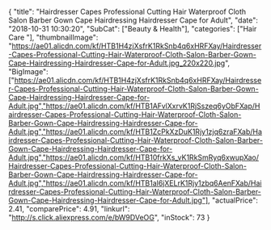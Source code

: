 {
	"title": "Hairdresser Capes Professional Cutting Hair Waterproof Cloth Salon Barber Gown Cape Hairdressing Hairdresser Cape for Adult",
	"date": "2018-10-31 10:30:20",
	"SubCat": ["Beauty & Health"],
	"categories": ["Hair Care "],
	"thumbnailImage": "https://ae01.alicdn.com/kf/HTB1H4zjXsfrK1RkSnb4q6xHRFXay/Hairdresser-Capes-Professional-Cutting-Hair-Waterproof-Cloth-Salon-Barber-Gown-Cape-Hairdressing-Hairdresser-Cape-for-Adult.jpg_220x220.jpg",
	"BigImage": ["https://ae01.alicdn.com/kf/HTB1H4zjXsfrK1RkSnb4q6xHRFXay/Hairdresser-Capes-Professional-Cutting-Hair-Waterproof-Cloth-Salon-Barber-Gown-Cape-Hairdressing-Hairdresser-Cape-for-Adult.jpg","https://ae01.alicdn.com/kf/HTB1AFvlXxrvK1RjSszeq6yObFXap/Hairdresser-Capes-Professional-Cutting-Hair-Waterproof-Cloth-Salon-Barber-Gown-Cape-Hairdressing-Hairdresser-Cape-for-Adult.jpg","https://ae01.alicdn.com/kf/HTB1ZcPkXzDuK1Rjy1zjq6zraFXab/Hairdresser-Capes-Professional-Cutting-Hair-Waterproof-Cloth-Salon-Barber-Gown-Cape-Hairdressing-Hairdresser-Cape-for-Adult.jpg","https://ae01.alicdn.com/kf/HTB10frkXs_vK1RkSmRyq6xwupXao/Hairdresser-Capes-Professional-Cutting-Hair-Waterproof-Cloth-Salon-Barber-Gown-Cape-Hairdressing-Hairdresser-Cape-for-Adult.jpg","https://ae01.alicdn.com/kf/HTB1al6jXELrK1Rjy1zbq6AenFXab/Hairdresser-Capes-Professional-Cutting-Hair-Waterproof-Cloth-Salon-Barber-Gown-Cape-Hairdressing-Hairdresser-Cape-for-Adult.jpg"],
	"actualPrice": 2.41,
	"comparePrice": 4.91,
	"linkurl": "http://s.click.aliexpress.com/e/bW9DVeOG",
	"inStock": 73
}
